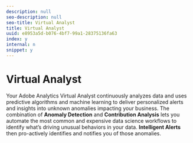 ```yaml
---
description: null
seo-description: null
seo-title: Virtual Analyst
title: Virtual Analyst
uuid: e8953a5d-b076-4bf7-99a1-28375136fa63
index: y
internal: n
snippet: y
---
```


# Virtual Analyst

 Your Adobe Analytics Virtual Analyst continuously analyzes data and uses predictive algorithms and machine learning to deliver personalized alerts and insights into unknown anomalies impacting your business. The combination of **Anomaly Detection** and **Contribution Analysis** lets you automate the most common and expensive data science workflows to identify what’s driving unusual behaviors in your data. **Intelligent Alerts** then pro-actively identifies and notifies you of those anomalies. 
